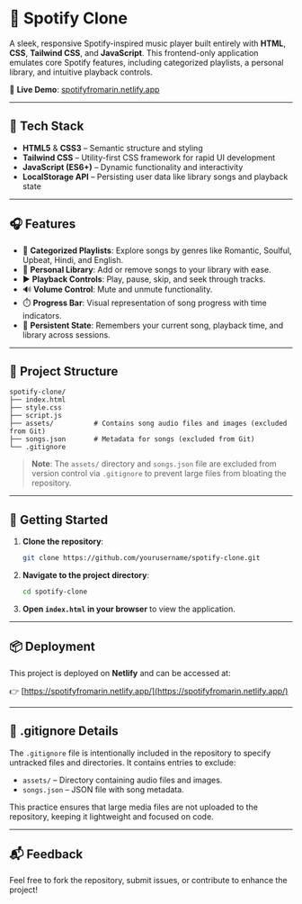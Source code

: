 # 🎵 Spotify Clone

A sleek, responsive Spotify-inspired music player built entirely with **HTML**, **CSS**, **Tailwind CSS**, and **JavaScript**. This frontend-only application emulates core Spotify features, including categorized playlists, a personal library, and intuitive playback controls.

🔗 **Live Demo**: [spotifyfromarin.netlify.app](https://spotifyfromarin.netlify.app/)

---

## 🧰 Tech Stack

- **HTML5** & **CSS3** – Semantic structure and styling  
- **Tailwind CSS** – Utility-first CSS framework for rapid UI development  
- **JavaScript (ES6+)** – Dynamic functionality and interactivity  
- **LocalStorage API** – Persisting user data like library songs and playback state  

---

## 🎧 Features

- 🎼 **Categorized Playlists**: Explore songs by genres like Romantic, Soulful, Upbeat, Hindi, and English.  
- 📂 **Personal Library**: Add or remove songs to your library with ease.  
- ▶️ **Playback Controls**: Play, pause, skip, and seek through tracks.  
- 🔊 **Volume Control**: Mute and unmute functionality.  
- ⏱️ **Progress Bar**: Visual representation of song progress with time indicators.  
- 💾 **Persistent State**: Remembers your current song, playback time, and library across sessions.  

---

## 📁 Project Structure

```
spotify-clone/
├── index.html
├── style.css
├── script.js
├── assets/          # Contains song audio files and images (excluded from Git)
├── songs.json       # Metadata for songs (excluded from Git)
└── .gitignore
```

> **Note**: The `assets/` directory and `songs.json` file are excluded from version control via `.gitignore` to prevent large files from bloating the repository.

---

## 🚀 Getting Started

1. **Clone the repository**:
   ```bash
   git clone https://github.com/yourusername/spotify-clone.git
   ```

2. **Navigate to the project directory**:
   ```bash
   cd spotify-clone
   ```

3. **Open `index.html` in your browser** to view the application.

---

## 📦 Deployment

This project is deployed on **Netlify** and can be accessed at:

👉 [https://spotifyfromarin.netlify.app/](https://spotifyfromarin.netlify.app/)

---

## 🙈 .gitignore Details

The `.gitignore` file is intentionally included in the repository to specify untracked files and directories. It contains entries to exclude:

- `assets/` – Directory containing audio files and images.  
- `songs.json` – JSON file with song metadata.  

This practice ensures that large media files are not uploaded to the repository, keeping it lightweight and focused on code.

---

## 📬 Feedback

Feel free to fork the repository, submit issues, or contribute to enhance the project!

